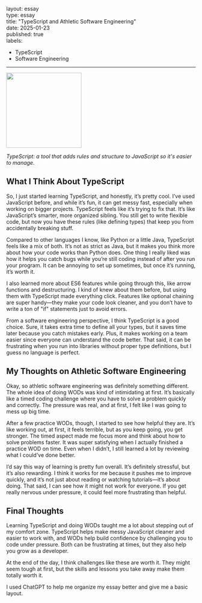
layout: essay  
type: essay  
title: "TypeScript and Athletic Software Engineering"  
date: 2025-01-23  
published: true  
labels:  
  - TypeScript  
  - Software Engineering  

---

<img width="200px" class="rounded float-start pe-4" src="../img/typescript/typescript_logo.jpg">

*TypeScript: a tool that adds rules and structure to JavaScript so it's easier to manage.*

## What I Think About TypeScript

So, I just started learning TypeScript, and honestly, it’s pretty cool. I’ve used JavaScript before, and while it’s fun, it can get messy fast, especially when working on bigger projects. TypeScript feels like it’s trying to fix that. It’s like JavaScript’s smarter, more organized sibling. You still get to write flexible code, but now you have these rules (like defining types) that keep you from accidentally breaking stuff.

Compared to other languages I know, like Python or a little Java, TypeScript feels like a mix of both. It’s not as strict as Java, but it makes you think more about how your code works than Python does. One thing I really liked was how it helps you catch bugs while you’re still coding instead of after you run your program. It can be annoying to set up sometimes, but once it’s running, it’s worth it.

I also learned more about ES6 features while going through this, like arrow functions and destructuring. I kind of knew about them before, but using them with TypeScript made everything click. Features like optional chaining are super handy—they make your code look cleaner, and you don’t have to write a ton of "if" statements just to avoid errors.

From a software engineering perspective, I think TypeScript is a good choice. Sure, it takes extra time to define all your types, but it saves time later because you catch mistakes early. Plus, it makes working on a team easier since everyone can understand the code better. That said, it can be frustrating when you run into libraries without proper type definitions, but I guess no language is perfect.

## My Thoughts on Athletic Software Engineering

Okay, so athletic software engineering was definitely something different. The whole idea of doing WODs  was kind of intimidating at first. It’s basically like a timed coding challenge where you have to solve a problem quickly and correctly. The pressure was real, and at first, I felt like I was going to mess up big time.

After a few practice WODs, though, I started to see how helpful they are. It’s like working out, at first, it feels terrible, but as you keep going, you get stronger. The timed aspect made me focus more and think about how to solve problems faster. It was super satisfying when I actually finished a practice WOD on time. Even when I didn’t, I still learned a lot by reviewing what I could’ve done better.

I’d say this way of learning is pretty fun overall. It’s definitely stressful, but it’s also rewarding. I think it works for me because it pushes me to improve quickly, and it’s not just about reading or watching tutorials—it’s about doing. That said, I can see how it might not work for everyone. If you get really nervous under pressure, it could feel more frustrating than helpful.

## Final Thoughts

Learning TypeScript and doing WODs taught me a lot about stepping out of my comfort zone. TypeScript helps make messy JavaScript cleaner and easier to work with, and WODs help build confidence by challenging you to code under pressure. Both can be frustrating at times, but they also help you grow as a developer.

At the end of the day, I think challenges like these are worth it. They might seem tough at first, but the skills and lessons you take away make them totally worth it.

I used ChatGPT to help me organize my essay better and give me a basic layout.
